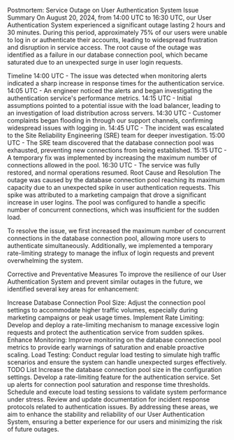 Postmortem: Service Outage on User Authentication System
Issue Summary
On August 20, 2024, from 14:00 UTC to 16:30 UTC, our User Authentication System experienced a significant outage lasting 2 hours and 30 minutes. During this period, approximately 75% of our users were unable to log in or authenticate their accounts, leading to widespread frustration and disruption in service access. The root cause of the outage was identified as a failure in our database connection pool, which became saturated due to an unexpected surge in user login requests.

Timeline
14:00 UTC - The issue was detected when monitoring alerts indicated a sharp increase in response times for the authentication service.
14:05 UTC - An engineer noticed the alerts and began investigating the authentication service's performance metrics.
14:15 UTC - Initial assumptions pointed to a potential issue with the load balancer, leading to an investigation of load distribution across servers.
14:30 UTC - Customer complaints began flooding in through our support channels, confirming widespread issues with logging in.
14:45 UTC - The incident was escalated to the Site Reliability Engineering (SRE) team for deeper investigation.
15:00 UTC - The SRE team discovered that the database connection pool was exhausted, preventing new connections from being established.
15:15 UTC - A temporary fix was implemented by increasing the maximum number of connections allowed in the pool.
16:30 UTC - The service was fully restored, and normal operations resumed.
Root Cause and Resolution
The outage was caused by the database connection pool reaching its maximum capacity due to an unexpected spike in user authentication requests. This spike was attributed to a marketing campaign that drove a significant increase in user logins. The pool was configured to handle a specific number of concurrent connections, which was insufficient for the sudden load.

To resolve the issue, we first increased the maximum number of concurrent connections in the database connection pool, allowing more users to authenticate simultaneously. Additionally, we implemented a temporary rate-limiting strategy to manage the influx of login requests and prevent overwhelming the system.

Corrective and Preventative Measures
To improve the resilience of our User Authentication System and prevent similar outages in the future, we identified several key areas for enhancement:

Increase Database Connection Pool Size: Adjust the connection pool settings to accommodate higher traffic volumes, especially during marketing campaigns or peak usage times.
Implement Rate Limiting: Develop and deploy a rate-limiting mechanism to manage excessive login requests and protect the authentication service from sudden spikes.
Enhance Monitoring: Improve monitoring on the database connection pool metrics to provide early warnings of saturation and enable proactive scaling.
Load Testing: Conduct regular load testing to simulate high traffic scenarios and ensure the system can handle unexpected surges effectively.
TODO List
 Increase the database connection pool size in the configuration settings.
 Develop a rate-limiting feature for the authentication service.
 Set up alerts for connection pool saturation and response time thresholds.
 Schedule and execute load testing sessions to validate system performance under stress.
 Review and update documentation for incident response protocols related to authentication issues.
By addressing these areas, we aim to enhance the stability and reliability of our User Authentication System, ensuring a better experience for our users and minimizing the risk of future outages.
